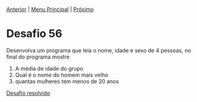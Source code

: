 [Anterior](Desafio055.md) | [Menu Principal](/README.md/) | [Próximo](Desafio057.md)  

# Desafio 56  
  
Desenvolva um programa que leia o nome, idade e sexo de 4 pessoas, no final do programa mostre  
1. A média de idade do grupo  
1. Qual é o nome do homem mais velho  
1. quantas mulheres tem menos de 20 anos  

[Desafio resolvido](/Desafios/desafio056.py/)